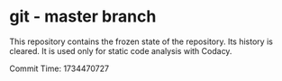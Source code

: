 # git - master branch

This repository contains the frozen state of the repository.
Its history is cleared. It is used only for static code
analysis with Codacy.

Commit Time: 1734470727